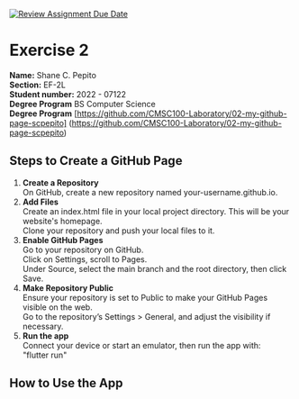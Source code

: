 [![Review Assignment Due Date](https://classroom.github.com/assets/deadline-readme-button-22041afd0340ce965d47ae6ef1cefeee28c7c493a6346c4f15d667ab976d596c.svg)](https://classroom.github.com/a/kElvRG-V)

# Exercise 2

**Name:** Shane C. Pepito <br/>
**Section:** EF-2L <br/>
**Student number:** 2022 - 07122 <br/>
**Degree Program** BS Computer Science <br/>
**Degree Program** [https://github.com/CMSC100-Laboratory/02-my-github-page-scpepito] (https://github.com/CMSC100-Laboratory/02-my-github-page-scpepito)

## Steps to Create a GitHub Page
1. **Create a Repository** <br/>
On GitHub, create a new repository named your-username.github.io.<br/>
2. **Add Files** <br/>
Create an index.html file in your local project directory. This will be your website's homepage. <br/>
Clone your repository and push your local files to it. <br/>
3. **Enable GitHub Pages**<br/>
Go to your repository on GitHub. <br/>
Click on Settings, scroll to Pages. <br/>
Under Source, select the main branch and the root directory, then click Save.<br/>
4. **Make Repository Public**<br/>
Ensure your repository is set to Public to make your GitHub Pages visible on the web.<br/>
Go to the repository’s Settings > General, and adjust the visibility if necessary.<br/>
5. **Run the app**<br/>
Connect your device or start an emulator, then run the app with: <br/>
"flutter run" <br/>

## How to Use the App
